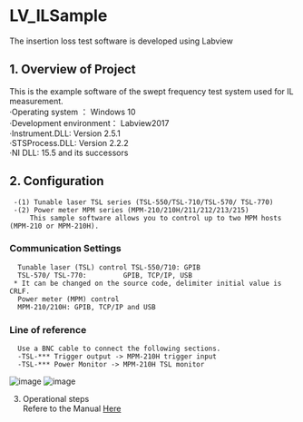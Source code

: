 # LV_ILSample
 The insertion loss test software is developed using Labview
## 1. Overview of Project
   This is the example software of the swept frequency test system used for IL measurement.    
       ·Operating system ：       Windows 10  
       ·Development environment： Labview2017    
       ·Instrument.DLL:           Version 2.5.1  
       ·STSProcess.DLL:           Version 2.2.2              
       ·NI DLL:                   15.5 and its successors    
     
## 2. Configuration 
     -(1) Tunable laser TSL series (TSL-550/TSL-710/TSL-570/ TSL-770)
     -(2) Power meter MPM series (MPM-210/210H/211/212/213/215)
         This sample software allows you to control up to two MPM hosts (MPM-210 or MPM-210H).
###   Communication Settings
      Tunable laser (TSL) control TSL-550/710: GPIB
      TSL-570/ TSL-770: 	 	GPIB, TCP/IP, USB
     * It can be changed on the source code, delimiter initial value is CRLF.
      Power meter (MPM) control
      MPM-210/210H: GPIB, TCP/IP and USB
###   Line of reference
      Use a BNC cable to connect the following sections.
      -TSL-*** Trigger output -> MPM-210H trigger input
      -TSL-*** Power Monitor -> MPM-210H TSL monitor  
![image](https://github.com/santec-corporation/LV_ILSample/assets/132535077/222722e5-617d-488c-a483-1e738ff8819b)
![image](https://github.com/santec-corporation/LV_ILSample/assets/132535077/36b95854-ef77-4b9e-8bdf-37d2c5dacac4)

3. Operational steps  
    Refere to the Manual [Here](https://github.com/santec-corporation/LV_ILSample/files/11934355/LV_Santec.IL.Swept.Test.System.Manual.V1.0_CH_20230419.docx)
